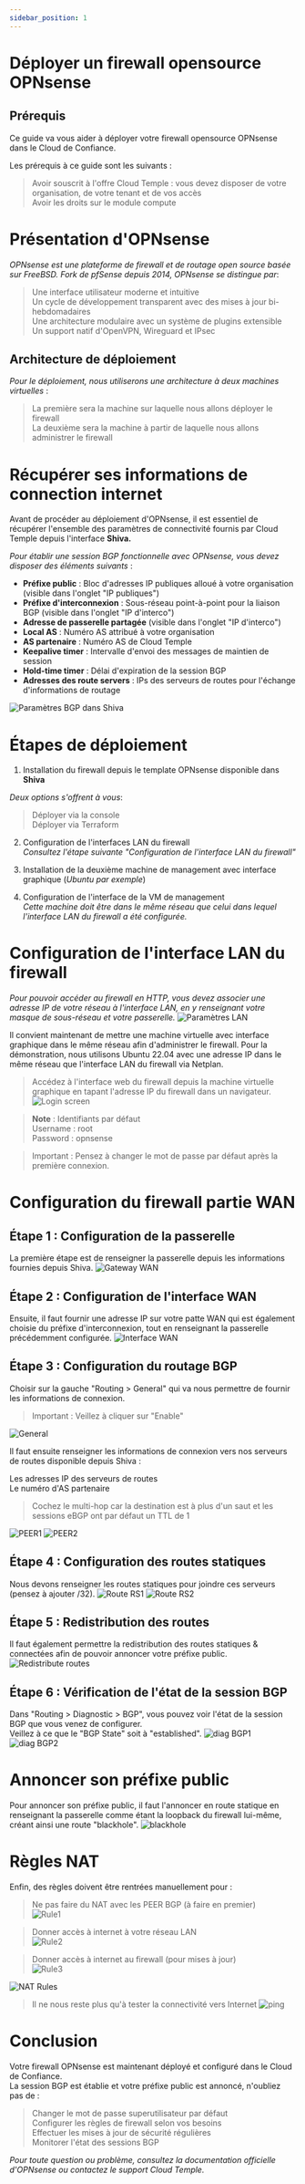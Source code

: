 ```yaml
---
sidebar_position: 1
---
```


# Déployer un firewall opensource OPNsense
## Prérequis
Ce guide va vous aider à déployer votre firewall opensource OPNsense dans le Cloud de Confiance.  

Les prérequis à ce guide sont les suivants :  

> Avoir souscrit à l'offre Cloud Temple : vous devez disposer de votre organisation, de votre tenant et de vos accès  
> Avoir les droits sur le module compute

# Présentation d'OPNsense

_OPNsense est une plateforme de firewall et de routage open source basée sur FreeBSD. Fork de pfSense depuis 2014, OPNsense se distingue par_:  

> Une interface utilisateur moderne et intuitive  
> Un cycle de développement transparent avec des mises à jour bi-hebdomadaires  
> Une architecture modulaire avec un système de plugins extensible  
> Un support natif d'OpenVPN, Wireguard et IPsec  

## Architecture de déploiement
  
_Pour le déploiement, nous utiliserons une architecture à deux machines virtuelles_ :

> La première sera la machine sur laquelle nous allons déployer le firewall  
> La deuxième sera la machine à partir de laquelle nous allons administrer le firewall

# Récupérer ses informations de connection internet  

Avant de procéder au déploiement d'OPNsense, il est essentiel de récupérer l'ensemble des paramètres de connectivité fournis par Cloud Temple depuis l'interface **Shiva.**  

_Pour établir une session BGP fonctionnelle avec OPNsense, vous devez disposer des éléments suivants_ :

- **Préfixe public** : Bloc d'adresses IP publiques alloué à votre organisation (visible dans l'onglet "IP publiques")
- **Préfixe d'interconnexion** : Sous-réseau point-à-point pour la liaison BGP (visible dans l'onglet "IP d'interco")
- **Adresse de passerelle partagée** (visible dans l'onglet "IP d'interco")
- **Local AS** : Numéro AS attribué à votre organisation
- **AS partenaire** : Numéro AS de Cloud Temple
- **Keepalive timer** : Intervalle d'envoi des messages de maintien de session
- **Hold-time timer** : Délai d'expiration de la session BGP
- **Adresses des route servers** : IPs des serveurs de routes pour l'échange d'informations de routage


![Paramètres BGP dans Shiva](/img/screenshots/shiva.png)

# Étapes de déploiement
1. Installation du firewall depuis le template OPNsense disponible dans **Shiva**  

_Deux options s'offrent à vous_:  
> Déployer via la console  
> Déployer via Terraform

2. Configuration de l'interfaces LAN du firewall  
_Consultez l'étape suivante "Configuration de l'interface LAN du firewall"_


3. Installation de la deuxième machine de management avec interface graphique (_Ubuntu par exemple_)

4. Configuration de l'interface de la VM de management  
_Cette machine doit être dans le même réseau que celui dans lequel l'interface LAN du firewall a été configurée._


# Configuration de l'interface LAN du firewall
_Pour pouvoir accéder au firewall en HTTP, vous devez associer une adresse IP de votre réseau à l'interface LAN, en y renseignant votre masque de sous-réseau et votre passerelle._
![Paramètres LAN](/img/screenshots/lan.png)

Il convient maintenant de mettre une machine virtuelle avec interface graphique dans le même réseau afin d'administrer le firewall. Pour la démonstration, nous utilisons Ubuntu 22.04 avec une adresse IP dans le même réseau que l'interface LAN du firewall via Netplan.  

> Accédez à l'interface web du firewall depuis la machine virtuelle graphique en tapant l'adresse IP du firewall dans un navigateur.
![Login screen](/img/screenshots/login.png)

> **Note** : Identifiants par défaut  
> Username : root  
> Password : opnsense 


> Important : Pensez à changer le mot de passe par défaut après la première connexion.

# Configuration du firewall partie WAN
## Étape 1 : Configuration de la passerelle
La première étape est de renseigner la passerelle depuis les informations fournies depuis Shiva.
![Gateway WAN](/img/screenshots/gateway.png)
## Étape 2 : Configuration de l'interface WAN
Ensuite, il faut fournir une adresse IP sur votre patte WAN qui est également choisie du préfixe d'interconnexion, tout en renseignant la passerelle précédemment configurée.
![Interface WAN](/img/screenshots/wan.png)
## Étape 3 : Configuration du routage BGP
Choisir sur la gauche "Routing > General" qui va nous permettre de fournir les informations de connexion.

> Important : Veillez à cliquer sur "Enable"

![General ](/img/screenshots/general.png)


Il faut ensuite renseigner les informations de connexion vers nos serveurs de routes disponible depuis Shiva :

Les adresses IP des serveurs de routes  
Le numéro d'AS partenaire  
> Cochez le multi-hop car la destination est à plus d'un saut et les sessions eBGP ont par défaut un TTL de 1

![PEER1](/img/screenshots/peer1.png)
![PEER2](/img/screenshots/peer2.png)


## Étape 4 : Configuration des routes statiques
Nous devons renseigner les routes statiques pour joindre ces serveurs (pensez à ajouter /32).
![Route RS1](/img/screenshots/routers1.png)
![Route RS2](/img/screenshots/routers2.png)

## Étape 5 : Redistribution des routes
Il faut également permettre la redistribution des routes statiques & connectées afin de pouvoir annoncer votre préfixe public.
![Redistribute routes](/img/screenshots/redistribute.png)

## Étape 6 : Vérification de l'état de la session BGP
Dans "Routing > Diagnostic > BGP", vous pouvez voir l'état de la session BGP que vous venez de configurer.  
Veillez à ce que le "BGP State" soit à "established".
![diag BGP1](/img/screenshots/diagbgp1.png)
![diag BGP2](/img/screenshots/diagbgp2.png)


# Annoncer son préfixe public
Pour annoncer son préfixe public, il faut l'annoncer en route statique en renseignant la passerelle comme étant la loopback du firewall lui-même, créant ainsi une route "blackhole".
![blackhole](/img/screenshots/blackhole.png)

# Règles NAT
Enfin, des règles doivent être rentrées manuellement pour :  
> Ne pas faire du NAT avec les PEER BGP (à faire en premier)  
![Rule1](/img/screenshots/rule1.png)

> Donner accès à internet à votre réseau LAN  
![Rule2](/img/screenshots/rule2.png)

> Donner accès à internet au firewall (pour mises à jour)  
![Rule3](/img/screenshots/rule3.png)

![NAT Rules](/img/screenshots/nat.png)

> Il ne nous reste plus qu'à tester la connectivité vers Internet
![ping](/img/screenshots/pinginternet.png)

# Conclusion
Votre firewall OPNsense est maintenant déployé et configuré dans le Cloud de Confiance.  
La session BGP est établie et votre préfixe public est annoncé, n'oubliez pas de :  

> Changer le mot de passe superutilisateur par défaut  
> Configurer les règles de firewall selon vos besoins  
> Effectuer les mises à jour de sécurité régulières  
> Monitorer l'état des sessions BGP

_Pour toute question ou problème, consultez la documentation officielle d'OPNsense ou contactez le support Cloud Temple._
